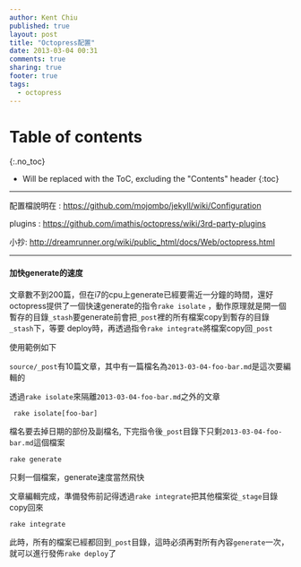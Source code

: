 ```yaml
---
author: Kent Chiu
published: true
layout: post
title: "Octopress配置"
date: 2013-03-04 00:31
comments: true
sharing: true
footer: true
tags:
  - octopress 
---
```


# Table of contents
{:.no_toc}

* Will be replaced with the ToC, excluding the "Contents" header
{:toc}

----------------------------------------------------------------




配置檔說明在 : https://github.com/mojombo/jekyll/wiki/Configuration

plugins : https://github.com/imathis/octopress/wiki/3rd-party-plugins

小抄: http://dreamrunner.org/wiki/public_html/docs/Web/octopress.html

---

#### 加快generate的速度

文章數不到200篇，但在i7的cpu上generate已經要需近一分鐘的時間，還好octopress提供了一個快速generate的指令`rake isolate`
，動作原理就是開一個暫存的目錄`_stash`要generate前會把`_post`裡的所有檔案copy到暫存的目錄`_stash`下，等要
deploy時，再透過指令`rake integrate`將檔案copy回`_post`

使用範例如下

`source/_post`有10篇文章，其中有一篇檔名為`2013-03-04-foo-bar.md`是這次要編輯的

透過`rake isolate`來隔離`2013-03-04-foo-bar.md`之外的文章

     rake isolate[foo-bar]

檔名要去掉日期的部份及副檔名, 下完指令後`_post`目錄下只剩`2013-03-04-foo-bar.md`這個檔案


	rake generate

只剩一個檔案，generate速度當然飛快

文章編輯完成，準備發佈前記得透過`rake integrate`把其他檔案從`_stage`目錄copy回來

    rake integrate

此時，所有的檔案已經都回到`_post`目錄，這時必須再對所有內容`generate`一次，就可以進行發佈`rake deploy`了

